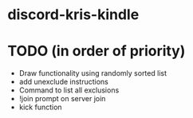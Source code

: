 # discord-kris-kindle

# TODO (in order of priority)
- Draw functionality using randomly sorted list
- add unexclude instructions
- Command to list all exclusions
- !join prompt on server join
- kick function